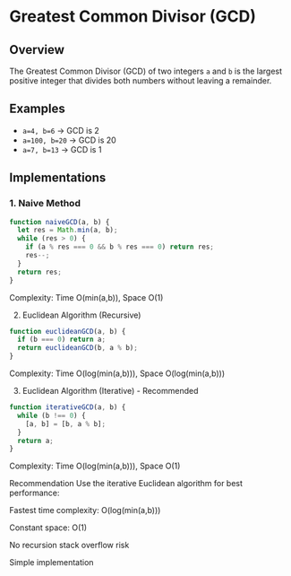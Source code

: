 # Greatest Common Divisor (GCD)

## Overview
The Greatest Common Divisor (GCD) of two integers `a` and `b` is the largest positive integer that divides both numbers without leaving a remainder.

## Examples
- `a=4, b=6` → GCD is 2
- `a=100, b=20` → GCD is 20
- `a=7, b=13` → GCD is 1

## Implementations

### 1. Naive Method
```javascript
function naiveGCD(a, b) {
  let res = Math.min(a, b);
  while (res > 0) {
    if (a % res === 0 && b % res === 0) return res;
    res--;
  }
  return res;
}
```

Complexity: Time O(min(a,b)), Space O(1)

2. Euclidean Algorithm (Recursive)

```javascript
function euclideanGCD(a, b) {
  if (b === 0) return a;
  return euclideanGCD(b, a % b);
}
```

Complexity: Time O(log(min(a,b))), Space O(log(min(a,b)))

3. Euclidean Algorithm (Iterative) - Recommended

```javascript
function iterativeGCD(a, b) {
  while (b !== 0) {
    [a, b] = [b, a % b];
  }
  return a;
}
```

Complexity: Time O(log(min(a,b))), Space O(1)

Recommendation
Use the iterative Euclidean algorithm for best performance:

Fastest time complexity: O(log(min(a,b)))

Constant space: O(1)

No recursion stack overflow risk

Simple implementation
